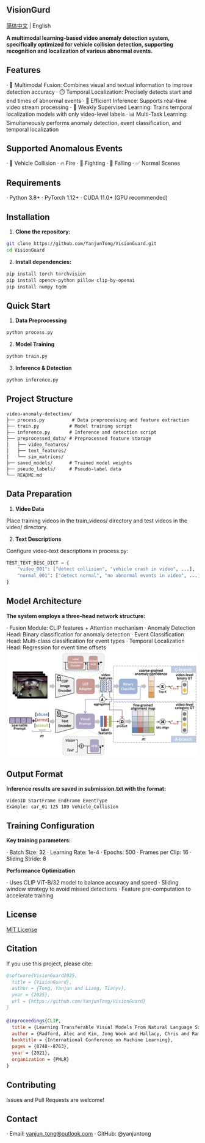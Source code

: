 ## VisionGurd

[简体中文](../README.md) | English

**A multimodal learning-based video anomaly detection system, specifically optimized for vehicle collision detection, supporting recognition and localization of various abnormal events.**

## Features

· 🎯 Multimodal Fusion: Combines visual and textual information to improve detection accuracy
· ⏱️ Temporal Localization: Precisely detects start and end times of abnormal events
· 🚀 Efficient Inference: Supports real-time video stream processing
· 🔧 Weakly Supervised Learning: Trains temporal localization models with only video-level labels
· 📊 Multi-Task Learning: Simultaneously performs anomaly detection, event classification, and temporal localization

## Supported Anomalous Events

· 🚗 Vehicle Collision
· 🔥 Fire
· 👊 Fighting
· 🧍 Falling
· ✅ Normal Scenes

## Requirements

· Python 3.8+
· PyTorch 1.12+
· CUDA 11.0+ (GPU recommended)

## Installation

1. **Clone the repository:**

```bash
git clone https://github.com/YanjunTong/VisionGuard.git
cd VisionGuard
```

2. **Install dependencies:**

```bash
pip install torch torchvision
pip install opencv-python pillow clip-by-openai
pip install numpy tqdm
```

## Quick Start

1. **Data Preprocessing**

```bash
python process.py
```

2. **Model Training**

```bash
python train.py
```

3. **Inference & Detection**

```bash
python inference.py
```

## Project Structure

```
video-anomaly-detection/
├── process.py          # Data preprocessing and feature extraction
├── train.py           # Model training script
├── inference.py       # Inference and detection script
├── preprocessed_data/ # Preprocessed feature storage
│   ├── video_features/
│   ├── text_features/
│   └── sim_matrices/
├── saved_models/      # Trained model weights
├── pseudo_labels/     # Pseudo-label data
└── README.md
```

## Data Preparation

1. **Video Data**

Place training videos in the train_videos/ directory and test videos in the video/ directory.

2. **Text Descriptions**

Configure video-text descriptions in process.py:

```python
TEST_TEXT_DESC_DICT = {
    "video_001": ["detect collision", "vehicle crash in video", ...],
    "normal_001": ["detect normal", "no abnormal events in video", ...]
}
```

## Model Architecture

**The system employs a three-head network structure:**

· Fusion Module: CLIP features + Attention mechanism
· Anomaly Detection Head: Binary classification for anomaly detection
· Event Classification Head: Multi-class classification for event types
· Temporal Localization Head: Regression for event time offsets
![framework](./framework.png "framework")

## Output Format

**Inference results are saved in submission.txt with the format:**

```
VideoID StartFrame EndFrame EventType
Example: car_01 125 189 Vehicle_Collision
```

## Training Configuration

**Key training parameters:**

· Batch Size: 32
· Learning Rate: 1e-4
· Epochs: 500
· Frames per Clip: 16
· Sliding Stride: 8

**Performance Optimization**

· Uses CLIP ViT-B/32 model to balance accuracy and speed
· Sliding window strategy to avoid missed detections
· Feature pre-computation to accelerate training

## License

[MIT License](https://mit-license.org/)

## Citation

If you use this project, please cite:

```bibtex
@software{VisionGuard2025,
  title = {VisionGuard},
  author = {Tong, Yanjun and Liang, Tianyv},
  year = {2025},
  url = {https://github.com/YanjunTong/VisionGuard}
}

@inproceedings{CLIP,
  title = {Learning Transferable Visual Models From Natural Language Supervision},
  author = {Radford, Alec and Kim, Jong Wook and Hallacy, Chris and Ramesh, Aditya and Goh, Gabriel and Agarwal, Sandhini and Sastry, Girish and Askell, Amanda and Mishkin, Pamela and Clark, Jack and others},
  booktitle = {International Conference on Machine Learning},
  pages = {8748--8763},
  year = {2021},
  organization = {PMLR}
}
```

## Contributing

Issues and Pull Requests are welcome!

## Contact

· Email: yanjun_tong@outlook.com
· GitHub: @yanjuntong
